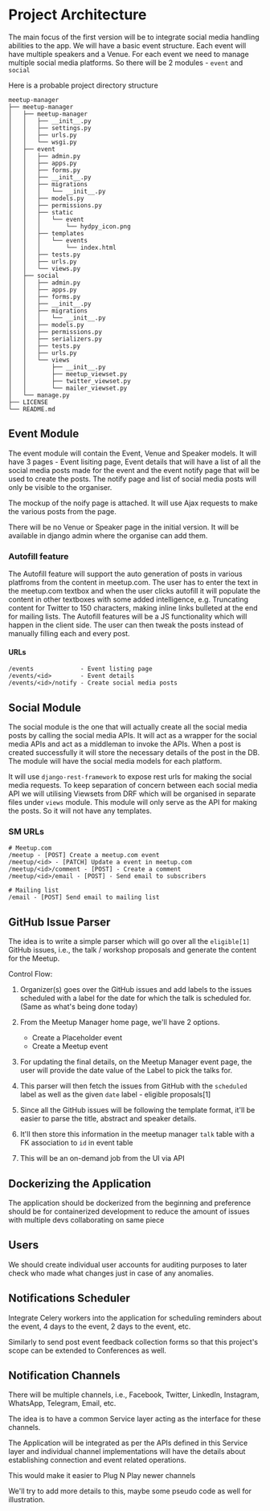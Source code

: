 # Project Architecture

The main focus of the first version will be to integrate social media handling abilities to the app. We will have a basic event structure. Each event will have multiple speakers and a Venue. For each event we need to manage multiple social media platforms. So there will be 2 modules - `event` and `social`

Here is a probable project directory structure

``` Directory structure
meetup-manager
├── meetup-manager
│   ├── meetup-manager
│   │   ├── __init__.py
│   │   ├── settings.py
│   │   ├── urls.py
│   │   └── wsgi.py
│   ├── event
│   │   ├── admin.py
│   │   ├── apps.py
│   │   ├── forms.py
│   │   ├── __init__.py
│   │   ├── migrations
│   │   │   └── __init__.py
│   │   ├── models.py
│   │   ├── permissions.py
│   │   ├── static
│   │   │   └── event
│   │   │       └── hydpy_icon.png
│   │   ├── templates
│   │   │   └── events
│   │   │       └── index.html
│   │   ├── tests.py
│   │   ├── urls.py
│   │   └── views.py
│   ├── social
│   │   ├── admin.py
│   │   ├── apps.py
│   │   ├── forms.py
│   │   ├── __init__.py
│   │   ├── migrations
│   │   │   └── __init__.py
│   │   ├── models.py
│   │   ├── permissions.py
│   │   ├── serializers.py
│   │   ├── tests.py
│   │   ├── urls.py
│   │   └── views
│   │       ├── __init__.py
│   │       ├── meetup_viewset.py
│   │       ├── twitter_viewset.py
│   │       └── mailer_viewset.py
│   └── manage.py
├── LICENSE
└── README.md
```

## Event Module

The event module will contain the Event, Venue and Speaker models. It will have 3 pages - Event lisiting page, Event details that will have a list of all the social media posts made for the event and the event notify page that will be used to create the posts. The notify page and list of social media posts will only be visible to the organiser.

The mockup of the noify page is attached. It will use Ajax requests to make the various posts from the page.

There will be no Venue or Speaker page in the initial version. It will be available in django admin where the organise can add them.

### Autofill feature

The Autofill feature will support the auto generation of posts in various platfroms from the content in meetup.com. The user has to enter the text in the meetup.com textbox and when the user clicks autofill it will populate the content in other textboxes with some added intelligence, e.g. Truncating content for Twitter to 150 characters, making inline links bulleted at the end for mailing lists. The Autofill features will be a JS functionality which will happen in the client side. The user can then tweak the posts instead of manually filling each and every post.

#### URLs

``` Routes
/events             - Event listing page
/events/<id>        - Event details
/events/<id>/notify - Create social media posts
```

## Social Module

The social module is the one that will actually create all the social media posts by calling the social media APIs. It will act as a wrapper for the social media APIs and act as a middleman to invoke the APIs. When a post is created successfully it will store the necessary details of the post in the DB. The module will have the social media models for each platform.

It will use `django-rest-framework` to expose rest urls for making the social media requests. To keep separation of concern between each social media API we will utilising Viewsets from DRF which will be organised in separate files under `views` module. This module will only serve as the API for making the posts. So it will not have any templates.

### SM URLs

``` Routes
# Meetup.com
/meetup - [POST] Create a meetup.com event
/meetup/<id> - [PATCH] Update a event in meetup.com
/meetup/<id>/comment - [POST] - Create a comment
/meetup/<id>/email - [POST] - Send email to subscribers

# Mailing list
/email - [POST] Send email to mailing list
```

## GitHub Issue Parser

The idea is to write a simple parser which will go over all the `eligible[1]` GitHub issues, i.e., the talk / workshop proposals
and generate the content for the Meetup.

Control Flow:

1. Organizer(s) goes over the GitHub issues and add labels to the issues scheduled with a label for the date for which the talk is scheduled for.
    (Same as what's being done today)

1. From the Meetup Manager home page, we'll have 2 options.
    - Create a Placeholder event
    - Create a Meetup event

1. For updating the final details, on the Meetup Manager event page, the user will provide the date value of the Label to pick the talks for.
1. This parser will then fetch the issues from GitHub with the `scheduled` label as well as the given `date` label - eligible proposals[1]
1. Since all the GitHub issues will be following the template format, it'll be easier to parse the title, abstract and speaker details.
1. It'll then store this information in the meetup manager `talk` table with a FK association to `id` in event table
1. This will be an on-demand job from the UI via API

## Dockerizing the Application

The application should be dockerized from the beginning and preference should be for containerized development to reduce the amount of
issues with multiple devs collaborating on same piece

## Users

We should create individual user accounts for auditing purposes to later check who made what changes just in case of any anomalies.

## Notifications Scheduler

Integrate Celery workers into the application for scheduling reminders about the event, 4 days to the event, 2 days to the event, etc.

Similarly to send post event feedback collection forms so that this project's scope can be extended to Conferences as well.

## Notification Channels

There will be multiple channels, i.e., Facebook, Twitter, LinkedIn, Instagram, WhatsApp, Telegram, Email, etc.

The idea is to have a common Service layer acting as the interface for these channels.

The Application will be integrated as per the APIs defined in this Service layer and individual channel implementations will have the details
about establishing connection and event related operations.

This would make it easier to Plug N Play newer channels

We'll try to add more details to this, maybe some pseudo code as well for illustration.
